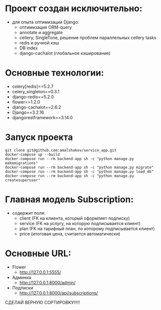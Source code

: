 # Проект создан исключительно:
- для опыта оптимизации Django:
    - оптимизация ORM-query
    - annotate и aggregate
    - cellery, SingleTone, решение проблем параллельных cellery tasks
    - redis и ручной кэш
    - DB index
    - django-cachalot (глобальное кэширование)

# Основные технологии:
- celery[redis]==5.2.7
- celery_singleton==0.3.1
- django-redis==5.2.0
- flower==1.2.0
- django-cachalot==2.6.2
- Django==3.2.16
- djangorestframework==3.14.0

# Запуск проекта
```
git clone git@github.com:amalshakov/service_app.git
docker-compose up --build
docker-compose run --rm backend-app sh -c "python manage.py makemigrations"
docker-compose run --rm backend-app sh -c "python manage.py migrate"
docker-compose run --rm backend-app sh -c "python manage.py load_db"
docker-compose run --rm backend-app sh -c "python manage.py createsuperuser"
```

# Главная модель Subscription:
 - содержит поля:
    - client (FK на клиента, который оформляет подписку)
    - service (FK на услугу, на которую подписывается клиент)
    - plan (FK на тарифный план, по которому подписывается клиент)
    - price (итоговая цена, считается автоматически)

# Основные URL:
- Flower
    - http://127.0.0.1:5555/
- Админка
    - http://127.0.0.1:8000/admin/
- Подписки
    - http://127.0.0.1:8000/api/subscriptions/



СДЕЛАЙ ВЕРНУЮ СОРТИРОВКУ!!!!!